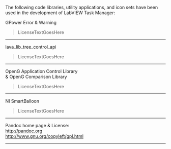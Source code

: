 The following code libraries, utility applications, and icon sets have been used in the development of LabVIEW Task Manager:  
  
GPower Error & Warning  

> LicenseTextGoesHere

---

lava_lib_tree_control_api  
> LicenseTextGoesHere


---


OpenG Application Control Library  
& OpenG Comparison Library  

> LicenseTextGoesHere


---

NI SmartBalloon  
> LicenseTextGoesHere

---

Pandoc home page & License:  
	<http://pandoc.org>  
	<http://www.gnu.org/copyleft/gpl.html>  

---

